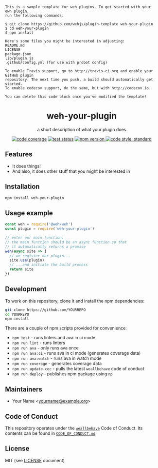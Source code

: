 ```
This is a sample template for weh plugins. To get started with your own plugin,
run the following commands:

$ git clone https://github.com/wehjs/plugin-template weh-your-plugin
$ cd weh-your-plugin
$ npm install

Here's some files you might be interested in adjusting:
README.md
LICENSE
package.json
lib/plugin.js
.github/config.yml (for use with probot config)

To enable Travis support, go to http://travis-ci.org and enable your GitHub plugin
repository. The next time you push, a build should automatically get started.
To enable codecov support, do the same, but with http://codecov.io.

You can delete this code block once you've modified the template!
```

<h1 align="center">
  weh-your-plugin
</h1>

<p align="center">
  a short description of what your plugin does
</p>

<p align="center">
  <!-- code coverage -->
  <a href="https://codecov.io/gh/YOURREPO"><img src="https://img.shields.io/codecov/c/github/YOURREPO.svg?style=flat-square"
  alt="code coverage"></a>
  <!-- travis ci -->
  <a href="https://travis-ci.org/wehjs/matter"><img src="https://img.shields.io/travis/YOURREPO.svg?style=flat-square"
  alt="test status"></a>
  <!-- npm version -->
  <a href="https://npmjs.org/package/YOURNPMNAME">
    <img src="https://img.shields.io/npm/v/YOURNPMNAME.svg?style=flat-square"
      alt="npm version" />
  </a>
  <!-- code style -->
  <a href="https://github.com/feross/standard"><img src="https://img.shields.io/badge/code%20style-standard-blue.svg?style=flat-square"
  alt="code style: standard"></a>
</p>

## Features

- It does things!
- And also, it does other stuff that you might be interested in

## Installation

```sh
npm install weh-your-plugin
```

## Usage example

```js
const weh = require('@weh/weh')
const plugin = require('weh-your-plugin')

// enter our main function:
// the main function should be an async function so that
// it automatically returns a promise
weh(async site => {
  // we register our plugin...
  site.use(plugin)
  // ...and initiate the build process
  return site
})
```

<!-- additional documentation about your plugin goes here -->

## Development

To work on this repository, clone it and install the npm dependencies:

```sh
git clone https://github.com/YOURREPO
cd YOURREPO
npm install
```

There are a couple of npm scripts provided for convenience:

- `npm test` - runs linters and ava in ci mode
- `npm run lint` - runs linters
- `npm run ava` - only runs ava once
- `npm run ava:ci` - runs ava in ci mode (generates coverage data)
- `npm run ava:watch` - runs ava in watch mode
- `npm run coverage` - generates coverage data
- `npm run update-coc` - pulls the latest `weallbehave` code of conduct
- `npm run deploy` - publishes npm package using `np`

## Maintainers

- Your Name <[yourname@example.org](mailto:yourname@example.org)>

## Code of Conduct

This repository operates under the [`weallbehave`](https://github.com/wealljs/weallbehave) Code of Conduct. Its contents can be found in [`CODE_OF_CONDUCT.md`](CODE_OF_CONDUCT.md).

## License

MIT (see [LICENSE](LICENSE) document)
